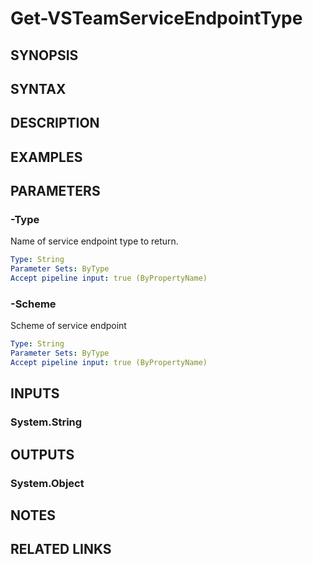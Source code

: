 <!-- #include "./common/header.md" -->

# Get-VSTeamServiceEndpointType

## SYNOPSIS

<!-- #include "./synopsis/Get-VSTeamServiceEndpointType.md" -->

## SYNTAX

## DESCRIPTION

<!-- #include "./synopsis/Get-VSTeamServiceEndpointType.md" -->

## EXAMPLES

## PARAMETERS

### -Type

Name of service endpoint type to return.

```yaml
Type: String
Parameter Sets: ByType
Accept pipeline input: true (ByPropertyName)
```

### -Scheme

Scheme of service endpoint

```yaml
Type: String
Parameter Sets: ByType
Accept pipeline input: true (ByPropertyName)
```

## INPUTS

### System.String

## OUTPUTS

### System.Object

## NOTES

## RELATED LINKS